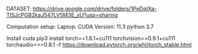 
DATASET: https://drive.google.com/drive/folders/1PeDqlXa-TISJcPGB2kaJ547LV5M3E_xU?usp=sharing

Computation setup:
Laptop: CUDA Version: 11.3 
python 3.7 

Install cuda 
pip3 install torch==1.8.1+cu111 torchvision==0.9.1+cu111 torchaudio===0.8.1 -f https://download.pytorch.org/whl/torch_stable.html

